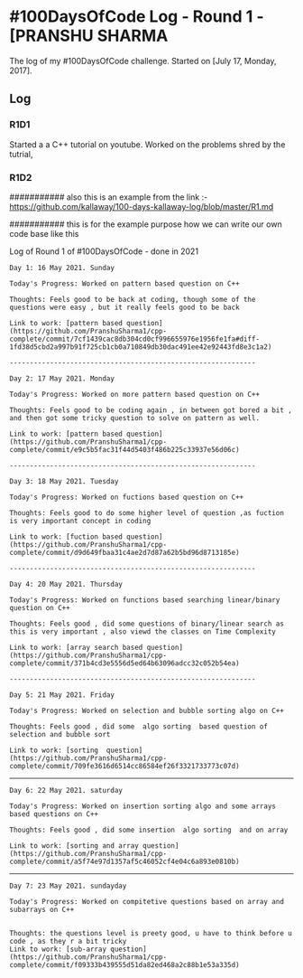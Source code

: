 # #100DaysOfCode Log - Round 1 - [PRANSHU SHARMA

The log of my #100DaysOfCode challenge. Started on [July 17, Monday, 2017].

## Log

### R1D1 
Started a a C++ tutorial on youtube. Worked on the problems shred by the tutrial,
### R1D2


########### also this is an example from the link :- https://github.com/kallaway/100-days-kallaway-log/blob/master/R1.md

########### this is for the example purpose how we can write our own code base like this

Log of Round 1 of #100DaysOfCode - done in 2021

    Day 1: 16 May 2021. Sunday

    Today's Progress: Worked on pattern based question on C++

    Thoughts: Feels good to be back at coding, though some of the questions were easy , but it really feels good to be back

    Link to work: [pattern based question](https://github.com/PranshuSharma1/cpp-complete/commit/7cf1439cac8db304cd0cf996655976e1956fe1fa#diff-1fd38d5cbd2a997b91f725cb1cb0a710849db30dac491ee42e92443fd8e3c1a2)

    -------------------------------------------------------------

    Day 2: 17 May 2021. Monday

    Today's Progress: Worked on more pattern based question on C++

    Thoughts: Feels good to be coding again , in between got bored a bit , and then got some tricky question to solve on pattern as well.

    Link to work: [pattern based question](https://github.com/PranshuSharma1/cpp-complete/commit/e9c5b5fac31f44d5403f486b225c33937e56d06c)

    -------------------------------------------------------------
    
    Day 3: 18 May 2021. Tuesday

    Today's Progress: Worked on fuctions based question on C++

    Thoughts: Feels good to do some higher level of question ,as fuction is very important concept in coding 

    Link to work: [fuction based question](https://github.com/PranshuSharma1/cpp-complete/commit/d9d649fbaa31c4ae2d7d87a62b5bd96d8713185e)

    -------------------------------------------------------------
    
    Day 4: 20 May 2021. Thursday

    Today's Progress: Worked on functions based searching linear/binary question on C++

    Thoughts: Feels good , did some questions of binary/linear search as this is very important , also viewd the classes on Time Complexity

    Link to work: [array search based question](https://github.com/PranshuSharma1/cpp-complete/commit/371b4cd3e5556d5ed64b63096adcc32c052b54ea)

    -------------------------------------------------------------
    
    Day 5: 21 May 2021. Friday

    Today's Progress: Worked on selection and bubble sorting algo on C++

    Thoughts: Feels good , did some  algo sorting  based question of selection and bubble sort

    Link to work: [sorting  question](https://github.com/PranshuSharma1/cpp-complete/commit/709fe3616d6514cc86584ef26f3321733773c07d)


-------------------------------------------------------------
    
    Day 6: 22 May 2021. saturday

    Today's Progress: Worked on insertion sorting algo and some arrays based questions on C++

    Thoughts: Feels good , did some insertion  algo sorting  and on array

    Link to work: [sorting and array question](https://github.com/PranshuSharma1/cpp-complete/commit/a5f74e97d1357af5c46052cf4e04c6a893e0810b)


-------------------------------------------------------------
    
    Day 7: 23 May 2021. sundayday

    Today's Progress: Worked on compitetive questions based on array and subarrays on C++


    Thoughts: the questions level is preety good, u have to think before u code , as they r a bit tricky
    Link to work: [sub-array question](https://github.com/PranshuSharma1/cpp-complete/commit/f09333b439555d51da82ed468a2c88b1e53a335d)

